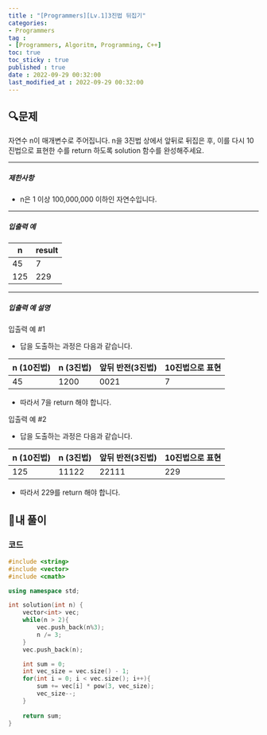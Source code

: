 ```yaml
---
title : "[Programmers][Lv.1]3진법 뒤집기"
categories:
- Programmers
tag :
- [Programmers, Algoritm, Programming, C++]
toc: true
toc_sticky : true
published : true
date : 2022-09-29 00:32:00
last_modified_at : 2022-09-29 00:32:00
---
```


## 🔍문제

자연수 n이 매개변수로 주어집니다. n을 3진법 상에서 앞뒤로 뒤집은 후, 이를 다시 10진법으로 표현한 수를 return 하도록 solution 함수를 완성해주세요.

------

##### 제한사항

- n은 1 이상 100,000,000 이하인 자연수입니다.

------

##### 입출력 예

| n    | result |
| ---- | ------ |
| 45   | 7      |
| 125  | 229    |

------

##### 입출력 예 설명

입출력 예 #1

- 답을 도출하는 과정은 다음과 같습니다.

| n (10진법) | n (3진법) | 앞뒤 반전(3진법) | 10진법으로 표현 |
| ---------- | --------- | ---------------- | --------------- |
| 45         | 1200      | 0021             | 7               |

- 따라서 7을 return 해야 합니다.

입출력 예 #2

- 답을 도출하는 과정은 다음과 같습니다.

| n (10진법) | n (3진법) | 앞뒤 반전(3진법) | 10진법으로 표현 |
| ---------- | --------- | ---------------- | --------------- |
| 125        | 11122     | 22111            | 229             |

- 따라서 229를 return 해야 합니다.



## 📝내 풀이

### 코드

```c++
#include <string>
#include <vector>
#include <cmath>

using namespace std;

int solution(int n) {
    vector<int> vec;
    while(n > 2){
        vec.push_back(n%3);
        n /= 3;
    }
    vec.push_back(n);

    int sum = 0;
    int vec_size = vec.size() - 1;
    for(int i = 0; i < vec.size(); i++){
        sum += vec[i] * pow(3, vec_size);
        vec_size--;
    }
    
    return sum;
}
```
